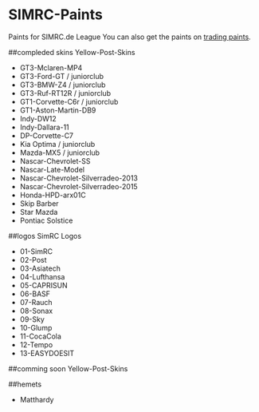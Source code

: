 # SIMRC-Paints
Paints for SIMRC.de League
You can also get the paints on [trading paints](http://www.tradingpaints.com/profile/182493/Dustin-Hickmann).

##compleded skins
Yellow-Post-Skins
* GT3-Mclaren-MP4
* GT3-Ford-GT / juniorclub
* GT3-BMW-Z4 / juniorclub
* GT3-Ruf-RT12R / juniorclub
* GT1-Corvette-C6r / juniorclub
* GT1-Aston-Martin-DB9
* Indy-DW12
* Indy-Dallara-11
* DP-Corvette-C7
* Kia Optima / juniorclub
* Mazda-MX5 / juniorclub
* Nascar-Chevrolet-SS
* Nascar-Late-Model
* Nascar-Chevrolet-Silverradeo-2013
* Nascar-Chevrolet-Silverradeo-2015
* Honda-HPD-arx01C
* Skip Barber
* Star Mazda
* Pontiac Solstice

##logos
SimRC Logos
* 01-SimRC
* 02-Post
* 03-Asiatech
* 04-Lufthansa
* 05-CAPRISUN
* 06-BASF
* 07-Rauch
* 08-Sonax
* 09-Sky
* 10-Glump
* 11-CocaCola
* 12-Tempo
* 13-EASYDOESIT

##comming soon
Yellow-Post-Skins


##hemets
* Matthardy
